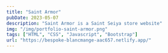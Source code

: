 ```yaml
---
title: "Saint Armor"
pubDate: 2023-05-07
description: "Saint Armor is a Saint Seiya store website"
img: "/img/portfolio-saint-armor.png"
tags: ["HTML", "CSS", "Javascript", "Bootstrap"]
url: "https://bespoke-blancmange-aac657.netlify.app/"
---
```



